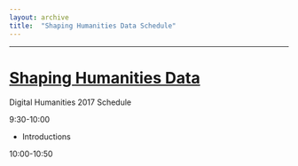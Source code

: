 ```yaml
---
layout: archive
title:  "Shaping Humanities Data Schedule"
---
```

---
# [Shaping Humanities Data](https://collectionsasdata.github.io/shaping/) 

Digital Humanities 2017 Schedule

9:30-10:00

* Introductions

10:00-10:50
